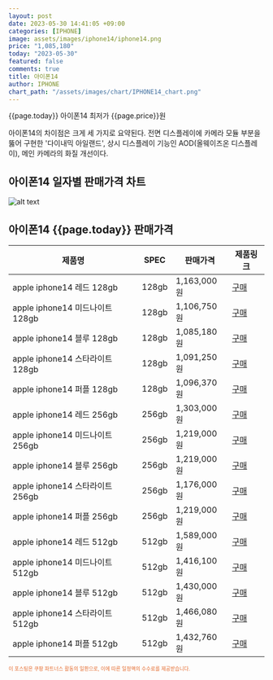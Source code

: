 ```yaml
---
layout: post
date: 2023-05-30 14:41:05 +09:00
categories: [IPHONE]
image: assets/images/iphone14/iphone14.png
price: "1,085,180"
today: "2023-05-30"
featured: false
comments: true
title: 아이폰14
author: IPHONE
chart_path: "/assets/images/chart/IPHONE14_chart.png"
---
```


{{page.today}} 아이폰14 최저가 {{page.price}}원

아이폰14의 차이점은 크게 세 가지로 요약된다. 전면 디스플레이에 카메라 모듈 부분을 뚫어 구현한 '다이내믹 아일랜드', 상시 디스플레이 기능인 AOD(올웨이즈온 디스플레이), 메인 카메라의 화질 개선이다.

## 아이폰14 일자별 판매가격 차트
![alt text]({{page.chart_path}} "아이폰14 판매가격 차트")

## 아이폰14 {{page.today}} 판매가격
<main>
<table id="rwd-table-large">
  <thead>
    <tr>
      <th>제품명</th>
      <th>SPEC</th>
      <th>판매가격</th>
      <th>제품링크</th>
    </tr>
  </thead>
  <tbody><tr>
        <td>apple iphone14 레드 128gb </td>
        <td>128gb</td>
        <td>1,163,000원</td>
        <td><a href='https://link.coupang.com/a/SOW27' target='_blank'>구매</a></td>
        </tr><tr>
        <td>apple iphone14 미드나이트 128gb </td>
        <td>128gb</td>
        <td>1,106,750원</td>
        <td><a href='https://link.coupang.com/a/SOW5X' target='_blank'>구매</a></td>
        </tr><tr>
        <td>apple iphone14 블루 128gb </td>
        <td>128gb</td>
        <td>1,085,180원</td>
        <td><a href='https://link.coupang.com/a/SOW70' target='_blank'>구매</a></td>
        </tr><tr>
        <td>apple iphone14 스타라이트 128gb </td>
        <td>128gb</td>
        <td>1,091,250원</td>
        <td><a href='https://link.coupang.com/a/SOXat' target='_blank'>구매</a></td>
        </tr><tr>
        <td>apple iphone14 퍼플 128gb </td>
        <td>128gb</td>
        <td>1,096,370원</td>
        <td><a href='https://link.coupang.com/a/SOXcx' target='_blank'>구매</a></td>
        </tr><tr>
        <td>apple iphone14 레드 256gb </td>
        <td>256gb</td>
        <td>1,303,000원</td>
        <td><a href='https://link.coupang.com/a/SOXeB' target='_blank'>구매</a></td>
        </tr><tr>
        <td>apple iphone14 미드나이트 256gb </td>
        <td>256gb</td>
        <td>1,219,000원</td>
        <td><a href='https://link.coupang.com/a/SOXgn' target='_blank'>구매</a></td>
        </tr><tr>
        <td>apple iphone14 블루 256gb </td>
        <td>256gb</td>
        <td>1,219,000원</td>
        <td><a href='https://link.coupang.com/a/SOXif' target='_blank'>구매</a></td>
        </tr><tr>
        <td>apple iphone14 스타라이트 256gb </td>
        <td>256gb</td>
        <td>1,176,000원</td>
        <td><a href='https://link.coupang.com/a/SOXlS' target='_blank'>구매</a></td>
        </tr><tr>
        <td>apple iphone14 퍼플 256gb </td>
        <td>256gb</td>
        <td>1,219,000원</td>
        <td><a href='https://link.coupang.com/a/SOXnF' target='_blank'>구매</a></td>
        </tr><tr>
        <td>apple iphone14 레드 512gb </td>
        <td>512gb</td>
        <td>1,589,000원</td>
        <td><a href='https://link.coupang.com/a/SOXpX' target='_blank'>구매</a></td>
        </tr><tr>
        <td>apple iphone14 미드나이트 512gb </td>
        <td>512gb</td>
        <td>1,416,100원</td>
        <td><a href='https://link.coupang.com/a/SOXsg' target='_blank'>구매</a></td>
        </tr><tr>
        <td>apple iphone14 블루 512gb </td>
        <td>512gb</td>
        <td>1,430,000원</td>
        <td><a href='https://link.coupang.com/a/SOXuT' target='_blank'>구매</a></td>
        </tr><tr>
        <td>apple iphone14 스타라이트 512gb </td>
        <td>512gb</td>
        <td>1,466,080원</td>
        <td><a href='https://link.coupang.com/a/SOXw0' target='_blank'>구매</a></td>
        </tr><tr>
        <td>apple iphone14 퍼플 512gb </td>
        <td>512gb</td>
        <td>1,432,760원</td>
        <td><a href='https://link.coupang.com/a/SOXyl' target='_blank'>구매</a></td>
        </tr></tbody>
</table>
</main>
<div style="color:#e56a2c;font-size: 0.7em;" >
이 포스팅은 쿠팡 파트너스 활동의 일환으로, 이에 따른 일정액의 수수료를 제공받습니다.
</div>
